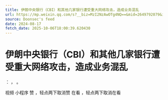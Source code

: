 ```yaml
---
title: 伊朗中央银行（CBI）和其他几家银行遭受重大网络攻击，造成业务混乱
url: https://mp.weixin.qq.com/s?__biz=MzI2NzAwOTg4NQ==&mid=2649792079&idx=2&sn=aa3ff33358a73639a5e1885abbf4b70c
source: Doonsec's feed
date: 2024-08-17
fetch_date: 2025-10-06T18:00:39.620430
---
```


# 伊朗中央银行（CBI）和其他几家银行遭受重大网络攻击，造成业务混乱

：
，
。

视频
小程序
赞
，轻点两下取消赞
在看
，轻点两下取消在看